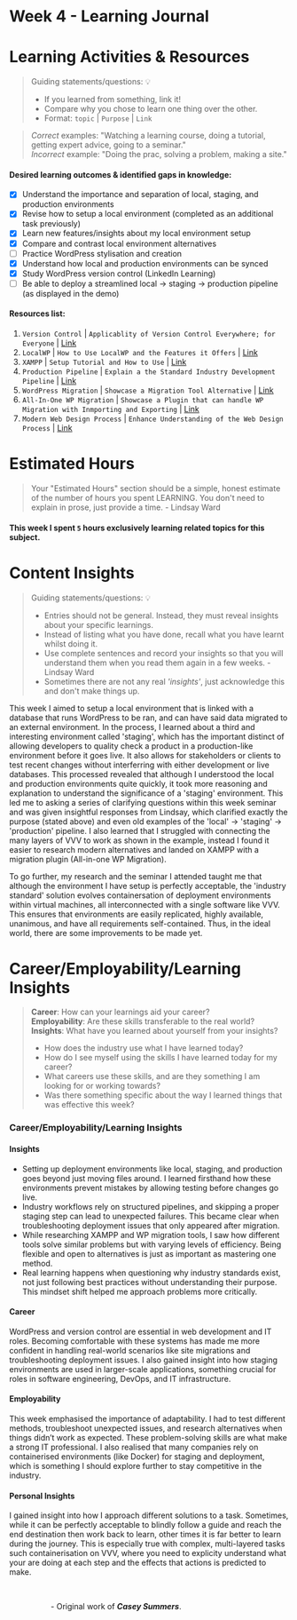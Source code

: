 # Week 4 - Learning Journal

# Learning Activities & Resources
> Guiding statements/questions: :bulb:
> - If you learned from something, link it!
> - Compare why you chose to learn one thing over the other.
> - Format: `topic` | `Purpose` | `Link` <br>

> *Correct* examples: "Watching a learning course, doing a tutorial, getting expert advice, going to a seminar." <br>
> *Incorrect* example: "Doing the prac, solving a problem, making a site."

#### Desired learning outcomes & identified gaps in knowledge: 
- [x] Understand the importance and separation of local, staging, and production environments
- [X] Revise how to setup a local environment (completed as an additional task previously)
- [X] Learn new features/insights about my local environment setup
- [X] Compare and contrast local environment alternatives
- [ ] Practice WordPress stylisation and creation
- [X] Understand how local and production environments can be synced
- [X] Study WordPress version control (LinkedIn Learning)
- [ ] Be able to deploy a streamlined local -> staging -> production pipeline (as displayed in the demo)  

#### Resources list:
1. `Version Control` | `Applicablity of Version Control Everywhere; for Everyone` | [Link](https://www.linkedin.com/learning/version-control-for-everyone-2/version-control-it-s-not-just-for-programmers?u=2223545)
2. `LocalWP` | `How to Use LocalWP and the Features it Offers` | [Link](https://www.youtube.com/watch?v=osfn0o5gbXY)
3. `XAMPP` | `Setup Tutorial and How to Use` | [Link](https://www.youtube.com/watch?v=08s1vfU-lmc)
4. `Production Pipeline` | `Explain a the Standard Industry Development Pipeline` | [Link](https://jcu.au.panopto.com/Panopto/Pages/Viewer.aspx?id=cec42c66-e7c3-4d21-9174-b27a00170c9e&start=2.599896)
5. `WordPress Migration` | `Showcase a Migration Tool Alternative` | [Link](https://www.linkedin.com/learning/migrating-wordpress-with-wp-migrate-db-and-db-pro/welcome?u=2223545)
6. `All-In-One WP Migration` | `Showcase a Plugin that can handle WP Migration with Inmporting and Exporting` | [Link](https://www.youtube.com/watch?v=jNNEKarvGz8)
7. `Modern Web Design Process` | `Enhance Understanding of the Web Design Process` | [Link](https://www.linkedin.com/learning/mapping-the-modern-web-design-process/create-great-informational-user-experiences?u=2223545)

# Estimated Hours
> Your "Estimated Hours" section should be a simple, honest estimate of the number of hours you spent LEARNING. You don't need to explain in prose, just provide a time. - Lindsay Ward
#### This week I spent `5` hours exclusively learning related topics for this subject.

# Content Insights
> Guiding statements/questions: :bulb:
> - Entries should not be general. Instead, they must reveal insights about your specific learnings.
> - Instead of listing what you have done, recall what you have learnt whilst doing it.
> - Use complete sentences and record your insights so that you will understand them when you read them again in a few weeks. - Lindsay Ward
> - Sometimes there are not any real *'insights'*, just acknowledge this and don't make things up.

This week I aimed to setup a local environment that is linked with a database that runs WordPress to be ran, and can have said data migrated to an external environment. In the process, I learned about a third and interesting environment called 'staging', which has the important distinct of allowing developers to quality check a product in a production-like environment before it goes live. It also allows for stakeholders or clients to test recent changes without interferring with either development or live databases. This processed revealed that although I understood the local and production environments quite quickly, it took more reasoning and explanation to understand the significance of a 'staging' environment. This led me to asking a series of clarifying questions within this week seminar and was given insightful responses from Lindsay, which clarified exactly the purpose (stated above) and even old examples of the 'local' -> 'staging' -> 'production' pipeline. I also learned that I struggled with connecting the many layers of VVV to work as shown in the example, instead I found it easier to research modern alternatives and landed on XAMPP with a migration plugin (All-in-one WP Migration). 

To go further, my research and the seminar I attended taught me that although the environment I have setup is perfectly acceptable, the 'industry standard' solution evolves containersation of deployment environments within virtual machines, all interconnected with a single software like VVV. This ensures that environments are easily replicated, highly available, unanimous, and have all requirements self-contained. Thus, in the ideal world, there are some improvements to be made yet.    

# Career/Employability/Learning Insights
>**Career**: How can your learnings aid your career? <br>
>**Employability**: Are these skills transferable to the real world? <br>
>**Insights**: What have you learned about yourself from your insights? <br>
> - How does the industry use what I have learned today?
> - How do I see myself using the skills I have learned today for my career?
> - What careers use these skills, and are they something I am looking for or working towards?
> - Was there something specific about the way I learned things that was effective this week?

### Career/Employability/Learning Insights  

#### Insights  
- Setting up deployment environments like local, staging, and production goes beyond just moving files around. I learned firsthand how these environments prevent mistakes by allowing testing before changes go live.  
- Industry workflows rely on structured pipelines, and skipping a proper staging step can lead to unexpected failures. This became clear when troubleshooting deployment issues that only appeared after migration.  
- While researching XAMPP and WP migration tools, I saw how different tools solve similar problems but with varying levels of efficiency. Being flexible and open to alternatives is just as important as mastering one method.  
- Real learning happens when questioning why industry standards exist, not just following best practices without understanding their purpose. This mindset shift helped me approach problems more critically.  

#### Career  
WordPress and version control are essential in web development and IT roles. Becoming comfortable with these systems has made me more confident in handling real-world scenarios like site migrations and troubleshooting deployment issues. I also gained insight into how staging environments are used in larger-scale applications, something crucial for roles in software engineering, DevOps, and IT infrastructure.  

#### Employability  
This week emphasised the importance of adaptability. I had to test different methods, troubleshoot unexpected issues, and research alternatives when things didn’t work as expected. These problem-solving skills are what make a strong IT professional. I also realised that many companies rely on containerised environments (like Docker) for staging and deployment, which is something I should explore further to stay competitive in the industry.  

#### Personal Insights  
I gained insight into how I approach different solutions to a task. Sometimes, while it can be perfectly acceptable to blindly follow a guide and reach the end destination then work back to learn, other times it is far better to learn during the journey. This is especially true with complex, multi-layered tasks such containerisation on VVV, where you need to explicity understand what your are doing at each step and the effects that actions is predicted to make. 

<br>

&nbsp;&nbsp;&nbsp;&nbsp;&nbsp;&nbsp;&nbsp;&nbsp;&nbsp;&nbsp;&nbsp;&nbsp;&nbsp;&nbsp;&nbsp;&nbsp;&nbsp;&nbsp;&nbsp;- Original work of ***Casey Summers***.
